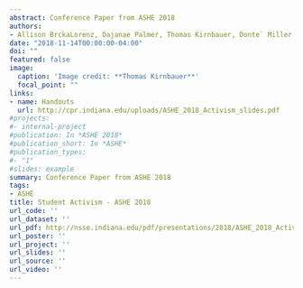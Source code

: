 ```yaml
---
abstract: Conference Paper from ASHE 2018
authors:
- Allison BrckaLorenz, Dajanae Palmer, Thomas Kirnbauer, Donte` Miller
date: "2018-11-14T00:00:00-04:00"
doi: ""
featured: false
image:
  caption: 'Image credit: **Thomas Kirnbauer**'
  focal_point: ""
links:
- name: Handouts
  url: http://cpr.indiana.edu/uploads/ASHE_2018_Activism_slides.pdf
#projects:
#- internal-project
#publication: In *ASHE 2018*
#publication_short: In *ASHE*
#publication_types:
#- "1"
#slides: example
summary: Conference Paper from ASHE 2018
tags:
- ASHE
title: Student Activism - ASHE 2018 
url_code: ''
url_dataset: ''
url_pdf: http://nsse.indiana.edu/pdf/presentations/2018/ASHE_2018_Activism_paper.pdf
url_poster: ''
url_project: ''
url_slides: ''
url_source: ''
url_video: ''
---
```



